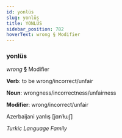 ```yaml
---
id: yonlüs
slug: yonlüs
title: YONLÜS
sidebar_position: 782
hoverText: wrong § Modifier
---
```


### yonlüs

*wrong* **§** Modifier

**Verb**: to be wrong/incorrect/unfair

**Noun**: wrongness/incorrectness/unfairness

**Modifier**: wrong/incorrect/unfair

Azerbaijani yanlış [jɑnˈɫɯʃ]

*Turkic Language Family*